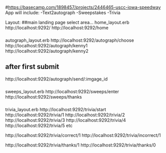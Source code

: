 #https://basecamp.com/1898457/projects/2446465-uscc-iowa-speedway
App will include: 
-Text2autograph
-Sweepstakes
-Trivia


Layout:
##main landing page select area... 
home_layout.erb
http://localhost:9292/
http://localhost:9292/home

###
autograph_layout.erb
http://localhost:9292/autograph/choose
http://localhost:9292/autograph/kenny1
http://localhost:9292/autograph/kenny2
## after first submit
http://localhost:9292/autograph/send/:imgage_id


###
###
sweeps_layout.erb
http://localhost:9292/sweeps/enter
http://localhost:9292/sweeps/thanks

###

###
trivia_layout.erb
http://localhost:9292/trivia/start
http://localhost:9292/trivia/1
http://localhost:9292/trivia/2
http://localhost:9292/trivia/3
http://localhost:9292/trivia/4
http://localhost:9292/trivia/5
etc


http://localhost:9292/trivia/correct/1
http://localhost:9292/trivia/incorrect/1

http://localhost:9292/trivia/thanks/1
http://localhost:9292/trivia/thanks/0